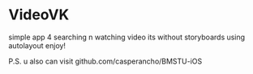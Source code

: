 # VideoVK
simple app 4 searching n watching video 
its without storyboards 
using autolayout
enjoy!

P.S. u also can visit github.com/casperancho/BMSTU-iOS
